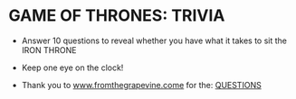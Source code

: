 
# GAME OF THRONES: TRIVIA
* Answer 10 questions to reveal whether you have what it takes to sit the IRON THRONE
* Keep one eye on the clock!

* Thank you to www.fromthegrapevine.come for the: [QUESTIONS](https://www.fromthegrapevine.com/quizzes/arts/quiz-trivia-game-of-thrones)


